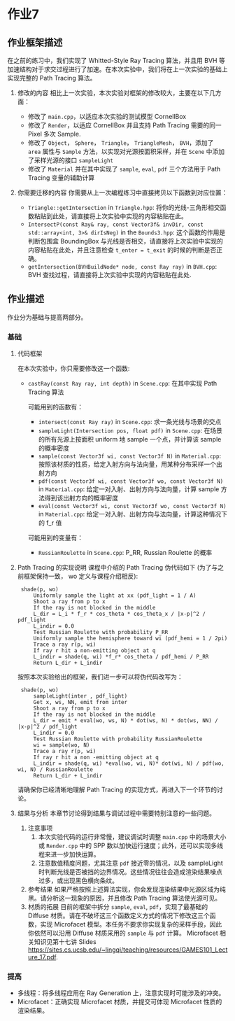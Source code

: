 # 作业7

## 作业框架描述

在之前的练习中，我们实现了 Whitted-Style Ray Tracing 算法，并且用 BVH 等加速结构对于求交过程进行了加速。在本次实验中，我们将在上一次实验的基础上实现完整的 Path Tracing 算法。

1. 修改的内容
    相比上一次实验，本次实验对框架的修改较大，主要在以下几方面：

    - 修改了 `main.cpp`，以适应本次实验的测试模型 CornellBox
    - 修改了 `Render`，以适应 CornellBox 并且支持 Path Tracing 需要的同一 Pixel 多次 Sample.
    - 修改了 `Object`， `Sphere`， `Triangle`， `TriangleMesh`， `BVH`，添加了 `area` 属性与 `Sample` 方法，以实现对光源按面积采样，并在 `Scene` 中添加了采样光源的接口 `sampleLight`
    - 修改了 `Material` 并在其中实现了 `sample`, `eval`, `pdf` 三个方法用于 Path Tracing 变量的辅助计算

2. 你需要迁移的内容
    你需要从上一次编程练习中直接拷贝以下函数到对应位置：

    - `Triangle::getIntersection` in `Triangle.hpp`: 将你的光线-三角形相交函数粘贴到此处，请直接将上次实验中实现的内容粘贴在此。
    - `IntersectP(const Ray& ray, const Vector3f& invDir, const std::array<int, 3>& dirIsNeg)` in the `Bounds3.hpp`: 这个函数的作用是判断包围盒 BoundingBox 与光线是否相交，请直接将上次实验中实现的内容粘贴在此处，并且注意检查 `t_enter = t_exit` 的时候的判断是否正确。
    - `getIntersection(BVHBuildNode* node, const Ray ray)` in `BVH.cpp`: BVH 查找过程，请直接将上次实验中实现的内容粘贴在此处.

## 作业描述

作业分为基础与提高两部分。

### 基础

1. 代码框架

   在本次实验中，你只需要修改这一个函数:

   - `castRay(const Ray ray, int depth)` in `Scene.cpp`: 在其中实现 Path Tracing 算法

     可能用到的函数有：
     - `intersect(const Ray ray)` in `Scene.cpp`: 求一条光线与场景的交点
     - `sampleLight(Intersection pos, float pdf)` in `Scene.cpp`: 在场景的所有光源上按面积 uniform 地 sample 一个点，并计算该 sample 的概率密度
     - `sample(const Vector3f wi, const Vector3f N)` in `Material.cpp`: 按照该材质的性质，给定入射方向与法向量，用某种分布采样一个出射方向
     - `pdf(const Vector3f wi, const Vector3f wo, const Vector3f N)` in `Material.cpp`: 给定一对入射、出射方向与法向量，计算 sample 方法得到该出射方向的概率密度
     - `eval(const Vector3f wi, const Vector3f wo, const Vector3f N)` in       `Material.cpp`: 给定一对入射、出射方向与法向量，计算这种情况下的 f_r 值

     可能用到的变量有：
     - `RussianRoulette` in `Scene.cpp`: P_RR, Russian Roulette 的概率
2. Path Tracing 的实现说明
   课程中介绍的 Path Tracing 伪代码如下 (为了与之前框架保持一致， wo 定义与课程介绍相反):

   ```plain text
    shade(p, wo)
        Uniformly sample the light at xx (pdf_light = 1 / A)
        Shoot a ray from p to x
        If the ray is not blocked in the middle
        L_dir = L_i * f_r * cos_theta * cos_theta_x / |x-p|^2 / pdf_light
        L_indir = 0.0
        Test Russian Roulette with probability P_RR
        Uniformly sample the hemisphere toward wi (pdf_hemi = 1 / 2pi)
        Trace a ray r(p, wi)
        If ray r hit a non-emitting object at q
        L_indir = shade(q, wi) *f_r* cos_theta / pdf_hemi / P_RR
        Return L_dir + L_indir
   ```

   按照本次实验给出的框架，我们进一步可以将伪代码改写为：

   ```plain text
    shade(p, wo)
        sampleLight(inter , pdf_light)
        Get x, ws, NN, emit from inter
        Shoot a ray from p to x
        If the ray is not blocked in the middle
        L_dir = emit * eval(wo, ws, N) * dot(ws, N) * dot(ws, NN) / |x-p|^2 / pdf_light
        L_indir = 0.0
        Test Russian Roulette with probability RussianRoulette
        wi = sample(wo, N)
        Trace a ray r(p, wi)
        If ray r hit a non -emitting object at q
        L_indir = shade(q, wi) *eval(wo, wi, N)* dot(wi, N) / pdf(wo, wi, N) / RussianRoulette
        Return L_dir + L_indir
   ```

   请确保你已经清晰地理解 Path Tracing 的实现方式，再进入下一个环节的讨论。
3. 结果与分析
   本章节讨论得到结果与调试过程中需要特别注意的一些问题。
   1. 注意事项
      1. 本次实验代码的运行非常慢，建议调试时调整 `main.cpp` 中的场景大小或 `Render.cpp` 中的 SPP 数以加快运行速度；此外，还可以实现多线程来进一步加快运算。
      2. 注意数值精度问题，尤其注意 `pdf` 接近零的情况，以及 sampleLight 时判断光线是否被挡的边界情况。这些情况往往会造成渲染结果噪点过多，或出现黑色横向条纹。
   2. 参考结果
    如果严格按照上述算法实现，你会发现渲染结果中光源区域为纯黑。请分析这一现象的原因，并且修改 Path Tracing 算法使光源可见。
   3. 材质的拓展
    目前的框架中拆分 `sample`, `eval`, `pdf`，实现了最基础的 Diffuse 材质。请在不破坏这三个函数定义方式的情况下修改这三个函数，实现 Microfacet 模型。本任务不要求你实现复杂的采样手段，因此你依然可以沿用 Diffuse 材质采用的 `sample` 与 `pdf` 计算。
    Microfacet 相关知识见第十七讲 Slides <https://sites.cs.ucsb.edu/~lingqi/teaching/resources/GAMES101_Lecture_17.pdf>.

### 提高

- 多线程：将多线程应用在 Ray Generation 上，注意实现时可能涉及的冲突。
- Microfacet：正确实现 Microfacet 材质，并提交可体现 Microfacet 性质的渲染结果。
